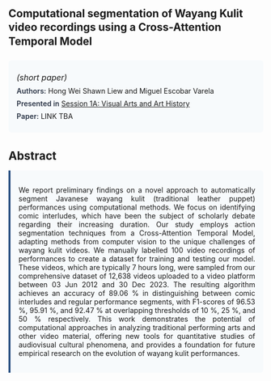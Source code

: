 
<style>    
    h2 {
        margin-top: 0;
        margin-bottom: 1.5rem;
        line-height: 1.3;
    }
    
    h3 {
        margin-top: 2rem;
        margin-bottom: 1rem;
        font-size: 1.4rem;
        font-weight:bold;
    }
    
    .metadata {
        background-color: #f7fafc;
        padding: 1rem;
        border-radius: 6px;
        margin-bottom: 2rem;
    }
    
    .metadata p {
        margin: 0.5rem 0;
    }
    
    .abstract {
        text-align: justify;
        padding: 1rem;
        background-color: #f7fafc;
        border-left: 4px solid #2c5282;
        border-radius: 0 6px 6px 0;
    }
    
    strong {
        color: #2d3748;
        font-weight: 600;
    }
</style>
<main role="main">
<h2>Computational segmentation of Wayang Kulit video recordings using a Cross-Attention Temporal Model</h2>

<section class="metadata">
<p style='font-size:1rem'><i>(short paper)</i></p>
<p><strong>Authors:</strong> Hong Wei Shawn Liew and Miguel Escobar Varela</p>
<p><strong>Presented in</strong> <a href="/programme/#session1A">Session 1A: Visual Arts and Art History</a></p>
<p><strong>Paper:</strong> LINK TBA</p>
</section>

<section>
<h3>Abstract</h3>
<div class="abstract">
<p>We report preliminary findings on a novel approach to automatically segment Javanese wayang kulit (traditional leather puppet) performances using computational methods. We focus on identifying comic interludes, which have been the subject of scholarly debate regarding their increasing duration. Our study employs action segmentation techniques from a Cross-Attention Temporal Model, adapting methods from computer vision to the unique challenges of wayang kulit videos. We manually labelled 100 video recordings of performances to create a dataset for training and testing our model. These videos, which are typically 7 hours long, were sampled from our comprehensive dataset of 12,638 videos uploaded to a video platform between 03 Jun 2012 and 30 Dec 2023. The resulting algorithm achieves an accuracy of 89.06 %  in distinguishing between comic interludes and regular performance segments, with F1-scores of 96.53 %, 95.91 %, and 92.47 %  at overlapping thresholds of 10 %, 25 %, and 50 %  respectively. This work demonstrates the potential of computational approaches in analyzing traditional performing arts and other video material, offering new tools for quantitative studies of audiovisual cultural phenomena, and provides a foundation for future empirical research on the evolution of wayang kulit performances.</p>
</div>
</section>
</main>